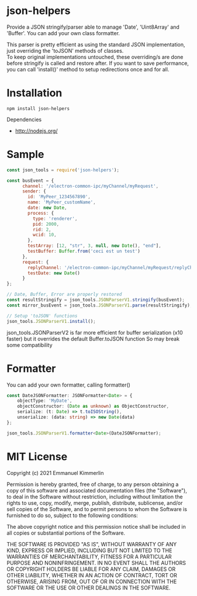 # json-helpers
Provide a JSON stringify/parser able to manage 'Date', 'Uint8Array' and 'Buffer'.
You can add your own class formatter.

This parser is pretty efficient as using the standard JSON implementation, just overriding the 'toJSON' methods of classes.  
To keep original implementations untouched, these overriding/s are done before stringify is called and restore after. If you want to save performance, you can call 'install()' method to setup redirections once and for all.


# Installation
```Batchfile
npm install json-helpers
```

Dependencies
* http://nodejs.org/

# Sample
```js
const json_tools = require('json-helpers');

const busEvent = {
      channel: '/electron-common-ipc/myChannel/myRequest',
      sender: {
        id: 'MyPeer_1234567890',
        name: 'MyPeer_customName',
        date: new Date,
        process: {
          type: 'renderer',
          pid: 2000,
          rid: 2,
          wcid: 10,
        },
        testArray: [12, "str", 3, null, new Date(), "end"],
        testBuffer: Buffer.from('ceci est un test')
      },
      request: {
        replyChannel: '/electron-common-ipc/myChannel/myRequest/replyChannel',
        testDate: new Date()
      }
};

// Date, Buffer, Error are properly restored
const resultStringify = json_tools.JSONParserV1.stringify(busEvent);
const mirror_busEvent = json_tools.JSONParserV1.parse(resultStringify);

// Setup 'toJSON' functions
json_tools.JSONParserV1.install();

```

json_tools.JSONParserV2 is far more efficient for buffer serialization (x10 faster) but it overrides the default Buffer.toJSON function
So may break some compatibility

# Formatter
You can add your own formatter, calling formatter()

```ts
const DateJSONFormatter: JSONFormatter<Date> = {
    objectType: 'MyDate',
    objectConstructor: (Date as unknown) as ObjectConstructor, 
    serialize: (t: Date) => t.toISOString(), 
    unserialize: (data: string) => new Date(data)
};

json_tools.JSONParserV1.formatter<Date>(DateJSONFormatter);

```

# MIT License

Copyright (c) 2021 Emmanuel Kimmerlin

Permission is hereby granted, free of charge, to any person obtaining a copy of this software and associated documentation files (the "Software"), to deal in the Software without restriction, including without limitation the rights to use, copy, modify, merge, publish, distribute, sublicense, and/or sell copies of the Software, and to permit persons to whom the Software is furnished to do so, subject to the following conditions:

The above copyright notice and this permission notice shall be included in all copies or substantial portions of the Software.

THE SOFTWARE IS PROVIDED "AS IS", WITHOUT WARRANTY OF ANY KIND, EXPRESS OR IMPLIED, INCLUDING BUT NOT LIMITED TO THE WARRANTIES OF MERCHANTABILITY, FITNESS FOR A PARTICULAR PURPOSE AND NONINFRINGEMENT. IN NO EVENT SHALL THE AUTHORS OR COPYRIGHT HOLDERS BE LIABLE FOR ANY CLAIM, DAMAGES OR OTHER LIABILITY, WHETHER IN AN ACTION OF CONTRACT, TORT OR OTHERWISE, ARISING FROM, OUT OF OR IN CONNECTION WITH THE SOFTWARE OR THE USE OR OTHER DEALINGS IN THE SOFTWARE.